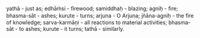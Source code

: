 yathā - just as; edhāṁsi - ﬁrewood; samiddhaḥ - blazing; agniḥ - ﬁre; bhasma-sāt - ashes; kurute - turns; arjuna - O Arjuna; jñāna-agniḥ - the ﬁre of knowledge; sarva-karmāṇi - all reactions to material activities; bhasma-sāt - to ashes; kurute - it turns; tathā - similarly.